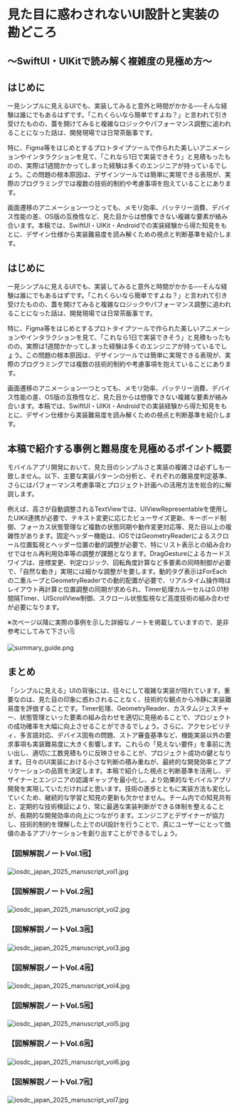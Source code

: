 # 見た目に惑わされないUI設計と実装の勘どころ
## 〜SwiftUI・UIKitで読み解く複雑度の見極め方〜

## はじめに

一見シンプルに見えるUIでも、実装してみると意外と時間がかかる──そんな経験は誰にでもあるはずです。「これくらいなら簡単ですよね？」と言われて引き受けたものの、蓋を開けてみると複雑なロジックやパフォーマンス調整に追われることになった話は、開発現場では日常茶飯事です。

特に、Figma等をはじめとするプロトタイプツールで作られた美しいアニメーションやインタラクションを見て、「これなら1日で実装できそう」と見積もったものの、実際は1週間かかってしまった経験は多くのエンジニアが持っているでしょう。この問題の根本原因は、デザインツールでは簡単に実現できる表現が、実際のプログラミングでは複数の技術的制約や考慮事項を抱えていることにあります。

画面遷移のアニメーション一つとっても、メモリ効率、バッテリー消費、デバイス性能の差、OS版の互換性など、見た目からは想像できない複雑な要素が絡み合います。本稿では、SwiftUI・UIKit・Androidでの実装経験から得た知見をもとに、デザイン仕様から実装難易度を読み解くための視点と判断基準を紹介します。

## はじめに 

一見シンプルに見えるUIでも、実装してみると意外と時間がかかる──そんな経験は誰にでもあるはずです。「これくらいなら簡単ですよね？」と言われて引き受けたものの、蓋を開けてみると複雑なロジックやパフォーマンス調整に追われることになった話は、開発現場では日常茶飯事です。

特に、Figma等をはじめとするプロトタイプツールで作られた美しいアニメーションやインタラクションを見て、「これなら1日で実装できそう」と見積もったものの、実際は1週間かかってしまった経験は多くのエンジニアが持っているでしょう。この問題の根本原因は、デザインツールでは簡単に実現できる表現が、実際のプログラミングでは複数の技術的制約や考慮事項を抱えていることにあります。

画面遷移のアニメーション一つとっても、メモリ効率、バッテリー消費、デバイス性能の差、OS版の互換性など、見た目からは想像できない複雑な要素が絡み合います。本稿では、SwiftUI・UIKit・Androidでの実装経験から得た知見をもとに、デザイン仕様から実装難易度を読み解くための視点と判断基準を紹介します。

## 本稿で紹介する事例と難易度を見極めるポイント概要

モバイルアプリ開発において、見た目のシンプルさと実装の複雑さは必ずしも一致しません。以下、主要な実装パターンの分析と、それぞれの難易度判定基準、さらにはパフォーマンス考慮事項とプロジェクト計画への活用方法を総合的に解説します。

例えば、高さが自動調整されるTextViewでは、UIViewRepresentableを使用したUIKit連携が必要で、テキスト変更に応じたビューサイズ更新、キーボード制御、フォーカス状態管理など複数の状態同期や動作変更対応等、見た目以上の複雑性があります。固定ヘッダー機能は、iOSではGeometryReaderによるスクロール位置監視とヘッダー位置の動的調整が必要で、特にリスト表示との組み合わせではセル再利用効率等の調整が課題となります。DragGestureによるカードスワイプは、座標変更、判定ロジック、回転角度計算など多要素の同時制御が必要で、「自然な動き」実現には細かな調整がを要します。動的タグ表示はForEachの二重ループとGeometryReaderでの動的配置が必要で、リアルタイム操作時はレイアウト再計算と位置調整の同期が求められ、Timer処理カルーセルは0.01秒間隔Timer、UIScrollView制御、スクロール状態監視など高度技術の組み合わせが必要になります。

※次ページ以降に実際の事例を示した詳細なノートを掲載していますので、是非参考にしてみて下さい🗒️

![summary_guide.png](./images/summary_guide.png)

## まとめ

「シンプルに見える」UIの背後には、往々にして複雑な実装が隠れています。重要なのは、見た目の印象に惑わされることなく、技術的な観点から冷静に実装難易度を評価することです。Timer処理、GeometryReader、カスタムジェスチャー、状態管理といった要素の組み合わせを適切に見極めることで、プロジェクトの成功確率を大幅に向上させることができるでしょう。さらに、アクセシビリティ、多言語対応、デバイス固有の問題、ストア審査基準など、機能実装以外の要求事項も実装難易度に大きく影響します。これらの「見えない要件」を事前に洗い出し、適切に工数見積もりに反映させることが、プロジェクト成功の鍵となります。日々のUI実装における小さな判断の積み重ねが、最終的な開発効率とアプリケーションの品質を決定します。本稿で紹介した視点と判断基準を活用し、デザイナーとエンジニアの認識ギャップを最小化し、より効果的なモバイルアプリ開発を実現していただければと思います。技術の進歩とともに実装方法も変化していくため、継続的な学習と知見の更新も欠かせません。チーム内での知見共有と、定期的な技術検証により、常に最適な実装判断ができる体制を整えることが、長期的な開発効率の向上につながります。エンジニアとデザイナーが協力し、技術的制約を理解した上でのUI設計を行うことで、真にユーザーにとって価値のあるアプリケーションを創り出すことができるでしょう。

### 【図解解説ノートVol.1🗒️】

![iosdc_japan_2025_manuscript_vol1.jpg](./images/iosdc_japan_2025_manuscript_vol1.jpg)

### 【図解解説ノートVol.2🗒️】

![iosdc_japan_2025_manuscript_vol2.jpg](./images/iosdc_japan_2025_manuscript_vol2.jpg)

### 【図解解説ノートVol.3🗒️】

![iosdc_japan_2025_manuscript_vol3.jpg](./images/iosdc_japan_2025_manuscript_vol3.jpg)

### 【図解解説ノートVol.4🗒️】

![iosdc_japan_2025_manuscript_vol4.jpg](./images/iosdc_japan_2025_manuscript_vol4.jpg)

### 【図解解説ノートVol.5🗒️】

![iosdc_japan_2025_manuscript_vol5.jpg](./images/iosdc_japan_2025_manuscript_vol5.jpg)

### 【図解解説ノートVol.6🗒️】

![iosdc_japan_2025_manuscript_vol6.jpg](./images/iosdc_japan_2025_manuscript_vol6.jpg)

### 【図解解説ノートVol.7🗒️】

![iosdc_japan_2025_manuscript_vol7.jpg](./images/iosdc_japan_2025_manuscript_vol7.jpg)
